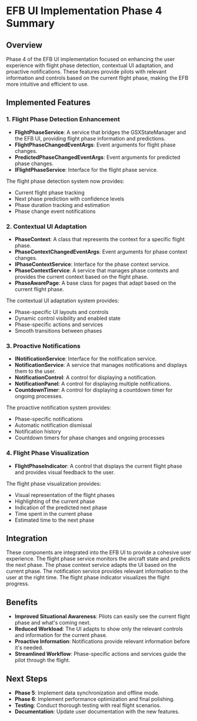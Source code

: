 # EFB UI Implementation Phase 4 Summary

## Overview

Phase 4 of the EFB UI implementation focused on enhancing the user experience with flight phase detection, contextual UI adaptation, and proactive notifications. These features provide pilots with relevant information and controls based on the current flight phase, making the EFB more intuitive and efficient to use.

## Implemented Features

### 1. Flight Phase Detection Enhancement

- **FlightPhaseService**: A service that bridges the GSXStateManager and the EFB UI, providing flight phase information and predictions.
- **FlightPhaseChangedEventArgs**: Event arguments for flight phase changes.
- **PredictedPhaseChangedEventArgs**: Event arguments for predicted phase changes.
- **IFlightPhaseService**: Interface for the flight phase service.

The flight phase detection system now provides:
- Current flight phase tracking
- Next phase prediction with confidence levels
- Phase duration tracking and estimation
- Phase change event notifications

### 2. Contextual UI Adaptation

- **PhaseContext**: A class that represents the context for a specific flight phase.
- **PhaseContextChangedEventArgs**: Event arguments for phase context changes.
- **IPhaseContextService**: Interface for the phase context service.
- **PhaseContextService**: A service that manages phase contexts and provides the current context based on the flight phase.
- **PhaseAwarePage**: A base class for pages that adapt based on the current flight phase.

The contextual UI adaptation system provides:
- Phase-specific UI layouts and controls
- Dynamic control visibility and enabled state
- Phase-specific actions and services
- Smooth transitions between phases

### 3. Proactive Notifications

- **INotificationService**: Interface for the notification service.
- **NotificationService**: A service that manages notifications and displays them to the user.
- **NotificationControl**: A control for displaying a notification.
- **NotificationPanel**: A control for displaying multiple notifications.
- **CountdownTimer**: A control for displaying a countdown timer for ongoing processes.

The proactive notification system provides:
- Phase-specific notifications
- Automatic notification dismissal
- Notification history
- Countdown timers for phase changes and ongoing processes

### 4. Flight Phase Visualization

- **FlightPhaseIndicator**: A control that displays the current flight phase and provides visual feedback to the user.

The flight phase visualization provides:
- Visual representation of the flight phases
- Highlighting of the current phase
- Indication of the predicted next phase
- Time spent in the current phase
- Estimated time to the next phase

## Integration

These components are integrated into the EFB UI to provide a cohesive user experience. The flight phase service monitors the aircraft state and predicts the next phase. The phase context service adapts the UI based on the current phase. The notification service provides relevant information to the user at the right time. The flight phase indicator visualizes the flight progress.

## Benefits

- **Improved Situational Awareness**: Pilots can easily see the current flight phase and what's coming next.
- **Reduced Workload**: The UI adapts to show only the relevant controls and information for the current phase.
- **Proactive Information**: Notifications provide relevant information before it's needed.
- **Streamlined Workflow**: Phase-specific actions and services guide the pilot through the flight.

## Next Steps

- **Phase 5**: Implement data synchronization and offline mode.
- **Phase 6**: Implement performance optimization and final polishing.
- **Testing**: Conduct thorough testing with real flight scenarios.
- **Documentation**: Update user documentation with the new features.
